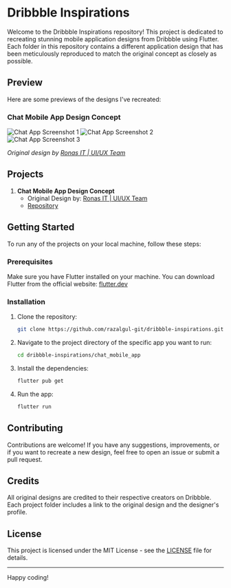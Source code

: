 # Dribbble Inspirations

Welcome to the Dribbble Inspirations repository! This project is dedicated to recreating stunning mobile application designs from Dribbble using Flutter. Each folder in this repository contains a different application design that has been meticulously reproduced to match the original concept as closely as possible.

## Preview

Here are some previews of the designs I've recreated:

### Chat Mobile App Design Concept

![Chat App Screenshot 1](./chat_mobile_app/assets/screenshots/1.jpg)
![Chat App Screenshot 2](./chat_mobile_app/assets/screenshots/2.jpg)
![Chat App Screenshot 3](./chat_mobile_app/assets/screenshots/3.jpg)

*Original design by [Ronas IT | UI/UX Team](https://dribbble.com/ronasit)*


## Projects

1. **Chat Mobile App Design Concept**
   - Original Design by: [Ronas IT | UI/UX Team](https://dribbble.com/ronasit)
   - [Repository](./chat_mobile_app)
   

## Getting Started

To run any of the projects on your local machine, follow these steps:

### Prerequisites

Make sure you have Flutter installed on your machine. You can download Flutter from the official website: [flutter.dev](https://flutter.dev)

### Installation

1. Clone the repository:

    ```sh
    git clone https://github.com/razalgul-git/dribbble-inspirations.git
    ```

2. Navigate to the project directory of the specific app you want to run:

    ```sh
    cd dribbble-inspirations/chat_mobile_app
    ```

3. Install the dependencies:

    ```sh
    flutter pub get
    ```

4. Run the app:

    ```sh
    flutter run
    ```

## Contributing

Contributions are welcome! If you have any suggestions, improvements, or if you want to recreate a new design, feel free to open an issue or submit a pull request.

## Credits

All original designs are credited to their respective creators on Dribbble. Each project folder includes a link to the original design and the designer's profile.

## License

This project is licensed under the MIT License - see the [LICENSE](LICENSE) file for details.

---

Happy coding!
